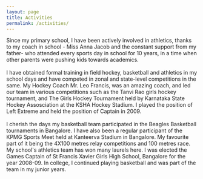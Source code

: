 ```yaml
---
layout: page
title: Activities
permalink: /activities/
---
```


<span style="text-align: justify;">
Since my primary school, I have been actively involved in athletics, thanks to my coach in school - Miss Anna Jacob and the constant support from my father- who attended every sports day in school for 10 years, in a time when other parents were pushing kids towards academics. 
<br/>
<br/>
I have obtained formal training in field hockey, basketball and athletics in my school days and have competed in zonal and state-level competitions in the same. My Hockey Coach Mr. Leo Francis, was an amazing coach, and led our team in various competitions such as the Tanvi Rao girls hockey tournament, and The Girls Hockey Tournament held by Karnataka State Hockey Assosciation at the KSHA Hockey Stadium. I played the position of Left Extreme and held the position of Captain in 2009. 
<br/>
<br/>
I cherish the days my basketball team participated in the Beagles Basketball tournaments in Bangalore. I have also been a regular participant of the KPMG Sports Meet held at Kanteerva Stadium in Bangalore. My favourite part of it being the 4X100 metres relay competitions and 100 metres race. My school's athletics team has won many laurels here. I was elected the Games Captain of St Francis Xavier Girls High School, Bangalore for the year 2008-09. In college, I continued playing basketball and was part of the team in my junior years.
</span>
